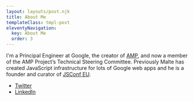 ```yaml
---
layout: layouts/post.njk
title: About Me
templateClass: tmpl-post
eleventyNavigation:
  key: About Me
  order: 3
---
```


I'm a Principal Engineer at Google, the creator of <a href="https://amp.dev/">AMP</a>, and now a member of the AMP Project’s Technical Steering Committee. Previously Malte has created JavaScript infrastructure for lots of Google web apps and he is a founder and curator of <a href="https://www.jsconf.eu/">JSConf EU</a>.


<ul>
  <li><a href="https://twitter.com/cramforce" rel="me">Twitter</a></li>
  <li><a href="https://www.linkedin.com/in/malteubl/" rel="me">LinkedIn</a></li>
</ul>
